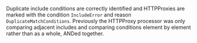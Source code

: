 Duplicate include conditions are correctly identified and HTTPProxies are marked with the condition `IncludeError` and reason `DuplicateMatchConditions`. Previously the HTTPProxy processor was only comparing adjacent includes and comparing conditions element by element rather than as a whole, ANDed together.
